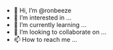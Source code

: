 - 👋 Hi, I’m @ronbeeze
- 👀 I’m interested in ...
- 🌱 I’m currently learning ...
- 💞️ I’m looking to collaborate on ...
- 📫 How to reach me ...

<!---
ronbeeze/ronbeeze is a ✨ special ✨ repository because its `README.md` (this file) appears on your GitHub profile.
You can click the Preview link to take a look at your changes.
--->
